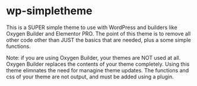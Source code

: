 # wp-simpletheme
This is a SUPER simple theme to use with WordPress and builders like Oxygen Builder and Elementor PRO. The point of this theme is to remove all other code other than JUST the basics that are needed, plus a some simple functions. 

Note: if you are using Oxygen Builder, your themes are NOT used at all. Oxygen Builder replaces the contents of your theme completely. Using this theme elimnates the need for managine theme updates. The functions and css of your theme are not output, and must be added using a plugin.
